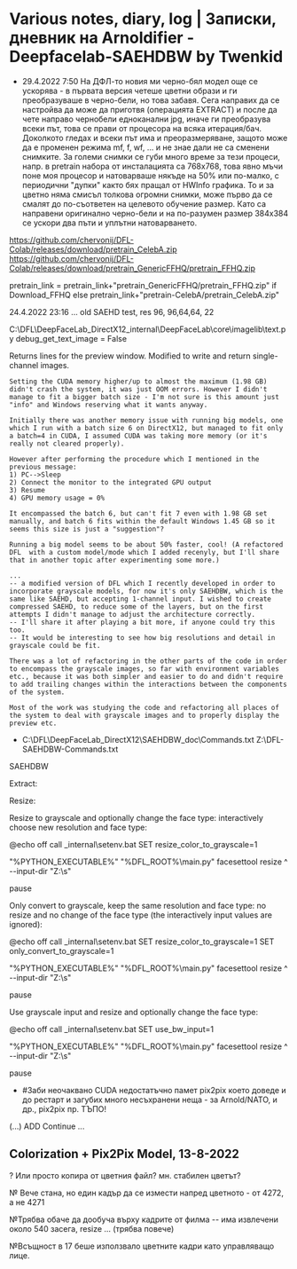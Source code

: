 # Various notes, diary, log | Записки, дневник на Arnoldifier - Deepfacelab-SAEHDBW by Twenkid

* 29.4.2022 7:50
На ДФЛ-то новия ми черно-бял модел още се ускорява - в първата версия четеше цветни образи и ги преобразуваше в черно-бели, но това забавя. Сега направих да се настройва да може да приготвя (операцията EXTRACT) и после да чете направо чернобели едноканални jpg, иначе ги преобразува всеки път, това се прави от процесора на всяка итерация/бач.
Доколкото гледах и всеки път има и преоразмеряване, защото може да е променен режима mf, f, wf, ... и не знае дали не са сменени снимките. 
За големи снимки се губи много време за тези процеси,  напр. в pretrain  набора от инсталацията са 768х768, това явно мъчи поне моя процесор и натоварваше някъде на 50% или по-малко, с периодични "дупки" както бях пращал от HWInfo графика.
То и за цветно няма смисъл толкова огромни снимки, може първо да се смалят до по-съответен на целевото обучение размер.
Като са направени оригинално черно-бели и на по-разумен размер 384х384 се ускори два пъти и уплътни натоварването.

https://github.com/chervonij/DFL-Colab/releases/download/pretrain_CelebA.zip
https://github.com/chervonij/DFL-Colab/releases/download/pretrain_GenericFFHQ/pretrain_FFHQ.zip

pretrain_link = pretrain_link+"pretrain_GenericFFHQ/pretrain_FFHQ.zip" if Download_FFHQ else pretrain_link+"pretrain-CelebA/pretrain_CelebA.zip"

24.4.2022 23:16 ... old SAEHD test, res 96, 96,64,64, 22

C:\DFL\DeepFaceLab_DirectX12\_internal\DeepFaceLab\core\imagelib\text.py
debug_get_text_image = False

Returns lines for the preview window.
Modified to write and return single-channel images.

```
Setting the CUDA memory higher/up to almost the maximum (1.98 GB) didn't crash the system, it was just OOM errors. However I didn't manage to fit a bigger batch size - I'm not sure is this amount just "info" and Windows reserving what it wants anyway.

Initially there was another memory issue with running big models, one which I run with a batch size 6 on DirectX12, but managed to fit only a batch=4 in CUDA, I assumed CUDA was taking more memory (or it's really not cleared properly).

However after performing the procedure which I mentioned in the previous message:
1) PC-->Sleep
2) Connect the monitor to the integrated GPU output
3) Resume 
4) GPU memory usage = 0%

It encompassed the batch 6, but can't fit 7 even with 1.98 GB set manually, and batch 6 fits within the default Windows 1.45 GB so it seems this size is just a "suggestion"?

Running a big model seems to be about 50% faster, cool! (A refactored DFL  with a custom model/mode which I added recenyly, but I'll share that in another topic after experimenting some more.)

...
-- a modified version of DFL which I recently developed in order to incorporate grayscale models, for now it's only SAEHDBW, which is the same like SAEHD, but accepting 1-channel input. I wished to create compressed SAEHD, to reduce some of the layers, but on the first attempts I didn't manage to adjust the architecture correctly.
-- I'll share it after playing a bit more, if anyone could try this too.
-- It would be interesting to see how big resolutions and detail in grayscale could be fit.

There was a lot of refactoring in the other parts of the code in order to encompass the grayscale images, so far with environment variables etc., because it was both simpler and easier to do and didn't require to add trailing changes within the interactions between the components of the system.

Most of the work was studying the code and refactoring all places of the system to deal with grayscale images and to properly display the preview etc.

```

* C:\DFL\DeepFaceLab_DirectX12\SAEHDBW_doc\Commands.txt
Z:\DFL-SAEHDBW-Commands.txt

SAEHDBW

Extract:


Resize:

Resize to grayscale and optionally change the face type: interactively choose new resolution and face type:

@echo off
call _internal\setenv.bat
SET resize_color_to_grayscale=1

"%PYTHON_EXECUTABLE%" "%DFL_ROOT%\main.py" facesettool resize ^
    --input-dir "Z:\s"

pause

Only convert to grayscale, keep the same resolution and face type: no resize and no change of the face type (the interactively input values are ignored):

@echo off
call _internal\setenv.bat
SET resize_color_to_grayscale=1
SET only_convert_to_grayscale=1

"%PYTHON_EXECUTABLE%" "%DFL_ROOT%\main.py" facesettool resize ^
    --input-dir "Z:\s"

pause


Use grayscale input and resize and optionally change the face type:

@echo off
call _internal\setenv.bat
SET use_bw_input=1

"%PYTHON_EXECUTABLE%" "%DFL_ROOT%\main.py" facesettool resize ^
    --input-dir "Z:\s"

pause

* #Заби неочаквано CUDA недостатъчно памет pix2pix което доведе и до рестарт и загубих много несъхранени неща - за Arnold/NATO, и др., pix2pix  пр. ТЪПО!

(...) ADD Continue ...

## Colorization + Pix2Pix Model, 13-8-2022

? Или просто копира 
от цветния файл? мн. стабилен цветът?

№ Вече стана, но един кадър да се измести напред цветното - от 4272, а не 4271

№Трябва обаче да дообуча върху кадрите от филма -- има извлечени около 540 засега, resize ...  (трябва повече)

№Всъщност в 17 беше използвало цветните кадри като управляващо лице.
